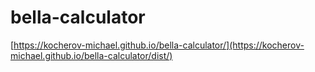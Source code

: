 # bella-calculator
[https://kocherov-michael.github.io/bella-calculator/](https://kocherov-michael.github.io/bella-calculator/dist/)

